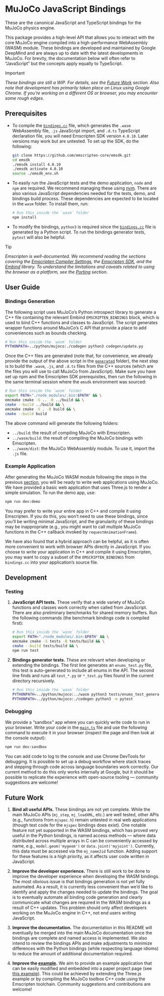 # MuJoCo JavaScript Bindings

These are the canonical JavaScript and TypeScript bindings for the MuJoCo physics engine.

This package provides a high-level API that allows you to interact with the core MuJoCo engine compiled into a high-performance WebAssembly (WASM) module. These bindings are developed and maintained by Google DeepMind and are always up to date with the latest developments in MuJoCo. For brevity, the documentation below will often refer to “JavaScript” but the concepts apply equally to TypeScript.

> [!IMPORTANT]
> _These bindings are still a WIP. For details, see the [Future Work](#future-work) section.
> Also note that development has primarily taken place on Linux using Google Chrome.
> If you’re working on a different OS or browser, you may encounter some rough edges._

## Prerequisites

- To compile the [`bindings.cc`](codegen/generated/bindings.cc) file, which generates the `.wasm` WebAssembly file, `.js` JavaScript import, and `.d.ts` TypeScript declaration file, you will need Emscripten SDK version `4.0.10`. Later versions may work but are untested. To set up the SDK, do the following:

  ```sh
  git clone https://github.com/emscripten-core/emsdk.git
  cd emsdk
  ./emsdk install 4.0.10
  ./emsdk activate 4.0.10
  source ./emsdk_env.sh
  ```

- To easily run the JavaScript tests and the demo application, `node` and `npm` are required.
  We recommend managing these using [nvm](https://github.com/nvm-sh/nvm).
  There are also various JavaScript dependencies needed for the tests, demo, and bindings build process.
  These dependencies are expected to be located in the `wasm` folder. To install them, run:

  ```sh
  # Run this inside the `wasm` folder
  npm install
  ```

- To modify the bindings, `python3` is required since the [`bindings.cc`](codegen/generated/bindings.cc) file is generated by a Python script. To run the bindings generator tests, `pytest` will also be helpful.

> [!TIP]
> _Emscripten is well-documented. We recommend reading the sections covering the
> [Emscripten Compiler Settings](https://emscripten.org/docs/tools_reference/settings_reference.html),
> the [Emscripten SDK](https://emscripten.org/docs/tools_reference/emsdk.html), and the
> [Embind](https://emscripten.org/docs/porting/connecting_cpp_and_javascript/embind.html) library.
> To understand the limitations and caveats related to using the browser as a platform, see the
> [Porting](https://emscripten.org/docs/porting/index.html#porting) section._

## User Guide

### Bindings Generation

The following script uses MuJoCo’s Python introspect library to generate a C++ file containing the relevant Embind `EMSCRIPTEN_BINDINGS` block, which is used to bind C++ functions and classes to JavaScript. The script generates wrapper functions around MuJoCo’s C API that provide a place to add conveniences such as bounds checking.

```sh
# Run this inside the `wasm` folder
PYTHONPATH=../python/mujoco:./codegen python3 codegen/update.py
```

Once the C++ files are generated (note that, for convenience, we already provide the output of the above script in the [`generated`](codegen/generated) folder), the next step is to build the `.wasm`, `.js`, and `.d.ts` files from the C++ sources (which are the files you will use to call MuJoCo from JavaScript). Make sure you have set up npm and the Emscripten SDK prerequisites, then run the following in the same terminal session where the `emsdk` environment was sourced:

```sh
# Run this inside the `wasm` folder
export PATH="./node_modules/.bin:$PATH" && \
emcmake cmake -S .. -B ../build && \
cmake --build ../build && \
emcmake cmake -S . -B build && \
cmake --build build
```

The above command will generate the following folders:

- `../build`: the result of compiling MuJoCo with Emscripten.
- `../wasm/build`: the result of compiling the MuJoCo bindings with Emscripten.
- `../wasm/dist`: the MuJoCo WebAssembly module. To use it, import the `.js` file.

### Example Application

After generating the MuJoCo WASM module following the steps in the previous [section](#bindings-generation), you will be ready to write web applications using MuJoCo.
We have provided a basic web application that uses Three.js to render a simple simulation. To run the demo app, use:

```sh
npm run dev:demo
```

You may prefer to write your entire app in C++ and compile it using Emscripten. If you do this, you won’t need to use these bindings, since you’ll be writing minimal JavaScript, and the granularity of these bindings may be inappropriate (e.g., you might want to call multiple MuJoCo functions in the C++ callback invoked by `requestAnimationFrame`).

We have also found that a hybrid approach can be helpful, as it is often more convenient to work with browser APIs directly in JavaScript.
If you choose to write your application in C++ and compile it using Emscripten, you may want to copy a subset of the `EMSCRIPTEN_BINDINGS` from `bindings.cc` into your application’s source file.

## Development

### Testing

1. **JavaScript API tests.**
   These verify that a wide variety of MuJoCo functions and classes work correctly when called from JavaScript.
   There are also preliminary benchmarks for shared memory buffers. Run the following commands (the benchmark bindings code is compiled first):

   ```sh
   # Run this inside the `wasm` folder
   export PATH="./node_modules/.bin:$PATH" && \
   emcmake cmake -S tests -B tests/build && \
   cmake --build tests/build && \
   npm run test
   ```

2. **Bindings generator tests.**
   These are relevant when developing or extending the bindings. The first line generates an `enums_test.py` file, this test is auto-generated to include all enums in the API. The second line finds and runs all `test_*.py` or `*_test.py` files found in the current directory recursively.

   ```sh
   # Run this inside the `wasm` folder
   PYTHONPATH=../python/mujoco:../wasm python3 tests/enums_test_generator.py && \
   PYTHONPATH=../python/mujoco:./codegen python3 -m pytest
   ```

### Debugging

We provide a “sandbox” app where you can quickly write code to run in your browser.
Write your code in the [`main.ts`](tests/sandbox/main.ts) file and use the following command to execute it in your browser (inspect the page and then look at the console output):

```sh
npm run dev:sandbox
```

You can add code to log to the console and use Chrome DevTools for debugging.
It is possible to set up a debug workflow where stack traces and stepping through code across language boundaries work correctly.
Our current method to do this only works internally at Google, but it should be possible to replicate the experience with open-source tooling — community suggestions are welcome!

## Future Work

1. **Bind all useful APIs.**
   These bindings are not yet complete. While the main MuJoCo APIs (`mj_step`, `mj_loadXML`, etc.) are well tested, other APIs (e.g., functions from `mjspec.h`) remain untested in real web applications (though test code for the `mjspec` bindings does exist).
   One notable feature not yet supported in the WASM bindings, which has proved very useful in the Python bindings, is named access methods — where data distributed across multiple arrays in C can be conveniently accessed by name, e.g., `model.geom('mygeom')` or `data.joint('myjoint')`.
   Currently, this data must be accessed via the `mj_name2id` function.
   Adding support for these features is a high priority, as it affects user code written in JavaScript.

2. **Improve the developer experience.**
   There is still work to be done to improve the developer experience when developing the WASM bindings.
   The most obvious issue is that bindings generation is not yet fully automated.
   As a result, it is currently less convenient than we’d like to identify and apply the changes needed to update the bindings.
   The goal is to eventually automate all binding code generation and clearly communicate what changes are required in the WASM bindings as a result of C++ updates.
   This problem should only affect developers working on the MuJoCo engine in C++, not end users writing JavaScript.

3. **Improve the documentation.**
   The documentation in this README will eventually be merged into the main MuJoCo documentation once the bindings are complete and named access is implemented.
   We also intend to review the bindings APIs and make adjustments to minimize differences with the Python bindings (while respecting language idioms) to reduce the amount of additional documentation required.

4. **Improve the [example](#example-application).**
   We aim to provide an example application that can be easily modified and embedded into a paper project page (see [this example](https://kzakka.com/robopianist/)).
   This could be achieved by extending the Three.js example or by compiling the MuJoCo toolbox C++ code using the Emscripten toolchain.
   Community suggestions and contributions are welcome!
